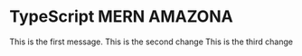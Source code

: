 # TypeScript MERN AMAZONA
This is the first message.
This is the second change
This is the third change